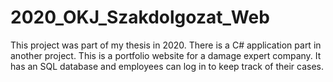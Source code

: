 # 2020_OKJ_Szakdolgozat_Web

This project was part of my thesis in 2020. There is a C# application part in another project.
This is a portfolio website for a damage expert company. It has an SQL database and employees can log in to keep track of their cases.

